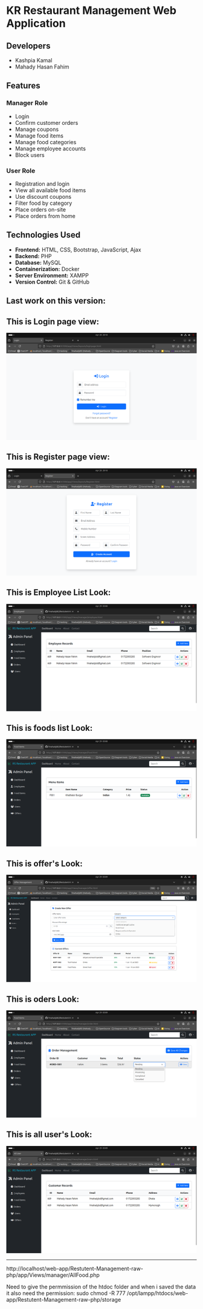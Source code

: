 
# KR Restaurant Management Web Application

## Developers
- Kashpia Kamal  
- Mahady Hasan Fahim  

## Features

### Manager Role
- Login  
- Confirm customer orders  
- Manage coupons  
- Manage food items  
- Manage food categories  
- Manage employee accounts  
- Block users  

### User Role
- Registration and login  
- View all available food items  
- Use discount coupons  
- Filter food by category  
- Place orders on-site  
- Place orders from home  

## Technologies Used

- **Frontend:** HTML, CSS, Bootstrap, JavaScript, Ajax  
- **Backend:** PHP  
- **Database:** MySQL  
- **Containerization:** Docker  
- **Server Environment:** XAMPP  
- **Version Control:** Git & GitHub  


## Last work on this version:



## This is Login page view:

![Login](/screenshorts/login.png)

## This is Register page view:

![Register](/screenshorts/register.png)

## This is Employee List Look:
![Employee](/screenshorts/employee.png)


## This is foods list Look:
![food](/screenshorts/foods.png)


## This is offer's Look:
![offer](/screenshorts/offer.png)


## This is oders Look:
![order](/screenshorts/order.png)


## This is all user's Look:
![users](/screenshorts/user.png)


---

http://localhost/web-app/Restutent-Management-raw-php/app/Views/manager/AllFood.php

Need to give the permmission of the htdoc folder
and when i saved the data it also need the permission:
sudo chmod -R 777 /opt/lampp/htdocs/web-app/Restutent-Management-raw-php/storage
